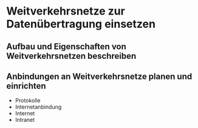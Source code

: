 # Weitverkehrsnetze zur Datenübertragung einsetzen

## Aufbau und Eigenschaften von Weitverkehrsnetzen beschreiben


## Anbindungen an Weitverkehrsnetze planen und einrichten
+ Protokolle
+ Internetanbindung
+ Internet
+ Intranet